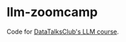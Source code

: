 # llm-zoomcamp
Code for [DataTalksClub's LLM course](https://github.com/DataTalksClub/llm-zoomcamp).

